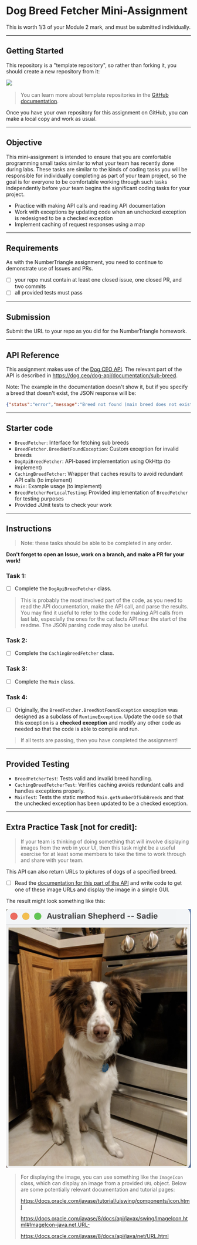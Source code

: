 # Dog Breed Fetcher Mini-Assignment
This is worth 1/3 of your Module 2 mark, and must be submitted individually.

---

## Getting Started

This repository is a "template repository", so rather than forking it, you should create a new repository from it:

![](https://docs.github.com/assets/cb-76823/mw-1440/images/help/repository/use-this-template-button.webp)

> You can learn more about template repositories in the [GitHub documentation](https://docs.github.com/en/repositories/creating-and-managing-repositories/creating-a-repository-from-a-template#creating-a-repository-from-a-template).

Once you have your own repository for this assignment on GitHub, you can make a local copy
and work as usual.

---

## Objective
This mini-assignment is intended to ensure that you are comfortable programming small tasks
similar to what your team has recently done during labs. These tasks are similar to the kinds
of coding tasks you will be responsible for individually completing as part of your team project, so the
goal is for everyone to be comfortable working through such tasks independently before your
team begins the significant coding tasks for your project.

- Practice with making API calls and reading API documentation
- Work with exceptions by updating code when an unchecked exception is redesigned to be a checked exception
- Implement caching of request responses using a map

---

## Requirements
As with the NumberTriangle assignment, you need to continue to demonstrate use of Issues and PRs.
- [ ] your repo must contain at least one closed issue, one closed PR, and two commits
- [ ] all provided tests must pass

---

## Submission
Submit the URL to your repo as you did for the NumberTriangle homework.

---

## API Reference
This assignment makes use of the [Dog CEO API](https://dog.ceo/dog-api/).
The relevant part of the API is described in https://dog.ceo/dog-api/documentation/sub-breed.

Note: The example in the documentation doesn't show it, but if you specify a breed that doesn't exist, the JSON response will be:
```json
{"status":"error","message":"Breed not found (main breed does not exist)","code":404}
```

---

## Starter code
- `BreedFetcher`: Interface for fetching sub breeds
- `BreedFetcher.BreedNotFoundException`: Custom exception for invalid breeds
- `DogApiBreedFetcher`: API-based implementation using OkHttp (to implement)
- `CachingBreedFetcher`: Wrapper that caches results to avoid redundant API calls (to implement)
- `Main`: Example usage (to implement)
- `BreedFetcherForLocalTesting`: Provided implementation of `BreedFetcher` for testing purposes
- Provided JUnit tests to check your work

---

## Instructions
> Note: these tasks should be able to be completed in any order.

**Don't forget to open an Issue, work on a branch, and make a PR for your work!**

### Task 1:

- [ ] Complete the `DogApiBreedFetcher` class.

> This is probably the most involved part of the code, as
> you need to read the API documentation, make the API call,
> and parse the results. You may find it useful to refer to
> the code for making API calls from last lab, especially
> the ones for the cat facts API near the start of the readme.
> The JSON parsing code may also be useful.

### Task 2:

- [ ] Complete the `CachingBreedFetcher` class.

### Task 3:

- [ ] Complete the `Main` class.

### Task 4:

- [ ] Originally, the `BreedFetcher.BreedNotFoundException` exception was designed as a subclass of `RuntimeException`.
  Update the code so that this exception is a **checked exception** and modify any other code as needed so that the code
  is able to compile and run.

> If all tests are passing, then you have completed the assignment!

---

## Provided Testing
- `BreedFetcherTest`: Tests valid and invalid breed handling.
- `CachingBreedFetcherTest`: Verifies caching avoids redundant calls and handles exceptions properly.
- `MainTest`: Tests the static method `Main.getNumberOfSubBreeds` and that the unchecked exception has been updated to be a checked exception. 

---

## Extra Practice Task [not for credit]:

> If your team is thinking of doing something that will involve displaying
> images from the web in your UI, then this task might be a useful exercise for at
> least some members to take the time to work through and share with your team.

This API can also return URLs to pictures of dogs of a specified breed.

- [ ] Read the [documentation for this part of the API](https://dog.ceo/dog-api/documentation/breed)
    and write code to get one of these image URLs and display the image in a simple GUI.

The result might look something like this:

![Sample GUI for Bonus Task](images/bonus_sample.png)

> For displaying the image, you can use something like the `ImageIcon` class, which
> can display an image from a provided `URL` object. Below are some potentially relevant
> documentation and tutorial pages:
> 
> https://docs.oracle.com/javase/tutorial/uiswing/components/icon.html
> 
> https://docs.oracle.com/javase/8/docs/api/javax/swing/ImageIcon.html#ImageIcon-java.net.URL-
>
> https://docs.oracle.com/javase/8/docs/api/java/net/URL.html
